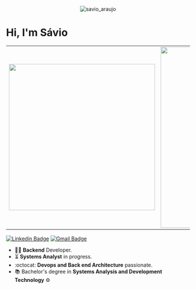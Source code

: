 <p align="center"> 
  <img src="https://res.cloudinary.com/dy7l1wk3y/image/upload/v1597554565/Component_3_tzyjtj.png" alt="savio_araujo" />
</p>

<h1 align="left">Hi, I'm Sávio</h1>

<center>
  <table>
    <tr>
        <td>
          <img width="400px" align="center" 
               src="https://github-readme-stats.vercel.app/api/top-langs/?username=savio-84&hide=html,php,blade,makefile,vhdl,c,qmake,css&langs_count=6&layout=compact&theme=dracula" />
      </td>
      <td>
          <img width="495px" align="center" src="https://github-readme-stats.vercel.app/api?username=savio-84&show_icons=true&count_private=true&theme=dracula" />
      </td>
    </tr>   
  </table>
</center>

[![Linkedin Badge](https://img.shields.io/badge/-LinkedIn-blue?style=flat-square&logo=Linkedin&logoColor=white&link=https://https://www.linkedin.com/in/s%C3%A1vio-carvalho-0411761ba/)](https://www.linkedin.com/in/s%C3%A1vio-carvalho-0411761ba/)
[![Gmail Badge](https://img.shields.io/badge/-Gmail-c14438?style=flat-square&logo=Gmail&logoColor=white&link=mailto:svcarvalho38@gmail.com)](mailto:svcarvalho38@gmail.com)

- :man_technologist: **Backend** Developer.
- :hourglass_flowing_sand: **Systems Analyst** in progress. 
- :octocat: **Devops and Back end Architecture** passionate.
- :books: Bachelor's degree in **Systems Analysis and Development Technology** ⚙

